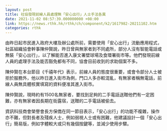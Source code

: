 ```yaml
---
layout: post
title: 社協發現前線人員處理無「安心出行」人士手法各異
date: 2021-11-02 08:57:39.000000000 +08:00
link: https://news.rthk.hk/rthk/ch/component/k2/1617982-20211102.htm
categories: rthk
---
```


由昨日起市民進入政府大樓及辦公處所前，需要使用「安心出行」流動應用程式，社區組織協會幹事陳仲賢說，昨日曾與無家者到不同處所，部分人沒有智能電話或無裝「安心出行」，以了解能否進入康文署壁球場及食環署街市等。他們發現前線人員的處理手法及能否豁免都有不同，協會目前收到的求助個案不多。

陳仲賢在本台節目《千禧年代》表示，前線人員的態度很重要，或會令部分人士被拒於服務外，他以昨日進入街市為例，門口人多亦較混亂，有無家者稱無電話，前線人員無具體核實填寫的資料便准其進入街市。

陳仲賢說，現時約有1500名無家者，要找到足夠的二手電話送贈他們有一定困難，亦有無家者因長期在街露宿，送贈的二手電話被偷去。

資訊科技商會榮譽會長方保僑在同一節目表示，「安心出行」的功能不複雜，操作亦不難，但對長者及殘疾人士，例如弱視人士或有困難，他建議設計一個「安心出行」簡易版，例如字體較大或只有幾個按鍵等，並減少使用步驟。

